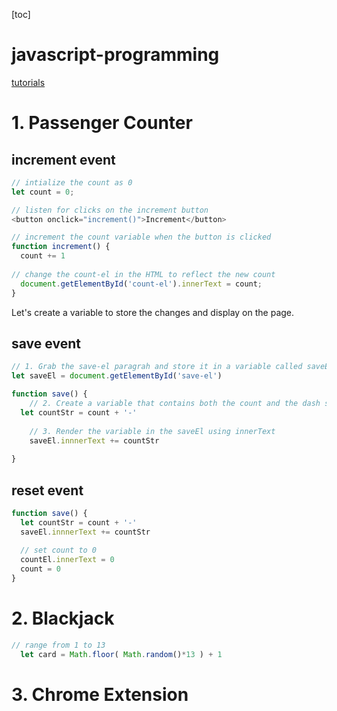 [toc]

# javascript-programming
[tutorials](https://youtu.be/jS4aFq5-91M?si=lvUS6Moo5OxI8-xm)



# 1. Passenger Counter 



## increment event

```js
// intialize the count as 0
let count = 0;

// listen for clicks on the increment button
<button onclick="increment()">Increment</button>

// increment the count variable when the button is clicked
function increment() {
  count += 1
  
// change the count-el in the HTML to reflect the new count
  document.getElementById('count-el').innerText = count; 
}

```

Let's create a variable to store the changes and display on the page.

 

## save event

```js
// 1. Grab the save-el paragrah and store it in a variable called saveEl
let saveEl = document.getElementById('save-el')

function save() {
    // 2. Create a variable that contains both the count and the dash separator, i.e. "12 - "
  let countStr = count + '-'
  
    // 3. Render the variable in the saveEl using innerText
	saveEl.innnerText += countStr
  
}
```

 

## reset event

```js
function save() {
  let countStr = count + '-'
  saveEl.innnerText += countStr
  
  // set count to 0
  countEl.innerText = 0
  count = 0
}
```



# 2. Blackjack

```js
// range from 1 to 13
  let card = Math.floor( Math.random()*13 ) + 1
```



# 3. Chrome Extension
